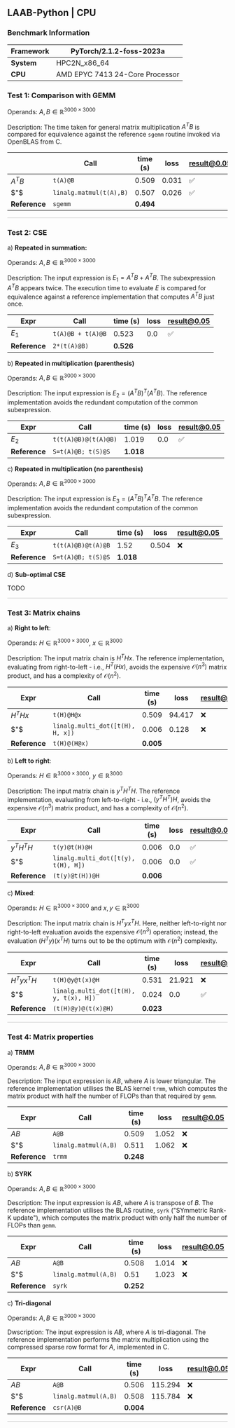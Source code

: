 ## LAAB-Python | CPU 

### Benchmark Information

| Framework | PyTorch/2.1.2-foss-2023a | 
|---|---|
| **System** | HPC2N_x86_64 |
| **CPU** | AMD EPYC 7413 24-Core Processor | 


### Test 1: Comparison with GEMM

Operands: $A, B \in \mathbb{R}^{3000 \times 3000}$

Description: The time taken for general matrix multiplication $A^TB$ is compared for equivalence against the reference `sgemm` routine invoked via OpenBLAS from C.


||Call  |  time (s)  | loss | result@0.05 | 
|----|------|------------|--|---|
|$A^TB$|`t(A)@B`| 0.509 | 0.031| :white_check_mark: |
|$"$|`linalg.matmul(t(A),B)` | 0.507 | 0.026 | :white_check_mark: |
|**Reference** |`sgemm`| **0.494**| | |

<hr style="border: none; height: 1px; background-color: #ccc;" />

### Test 2: CSE

a) **Repeated in summation:**

Operands: $A, B \in \mathbb{R}^{3000 \times 3000}$

Description: The input expression is $E_1 = A^TB + A^TB$. The subexpression $A^TB$ appears twice. The execution time to evaluate $E$ is compared for equivalence against a reference implementation that computes $A^TB$ just once. 

|Expr |Call |time (s) | loss | result@0.05 |
|-----|-----|----------|--|--|
|$E_1$ |`t(A)@B + t(A)@B` | 0.523 | 0.0| :white_check_mark: | 
|**Reference**| `2*(t(A)@B)`| **0.526**| | |


b) **Repeated in multiplication (parenthesis)**

Operands: $A, B \in \mathbb{R}^{3000 \times 3000}$

Description: The input expression is $E_2 = (A^TB)^T(A^TB)$. The reference implementation avoids the redundant computation of the common subexpression.

|Expr|Call | time (s) | loss | result@0.05 |
|-----|-----|----------|--|--|
|$E_2$|`t(t(A)@B)@(t(A)@B)`| 1.019 | 0.0 | :white_check_mark: |
|**Reference**| `S=t(A)@B; t(S)@S`| **1.018**| | |

c) **Repeated in multiplication (no parenthesis)**

Operands: $A, B \in \mathbb{R}^{3000 \times 3000}$

Description: The input expression is $E_3 = (A^TB)^TA^TB$. The reference implementation avoids the redundant computation of the common subexpression.

|Expr|Call | time (s) | loss | result@0.05 |
|-----|-----|----------|--|--|
|$E_3$|`t(t(A)@B)@t(A)@B`| 1.52 |  0.504 | :x: |
|**Reference**| `S=t(A)@B; t(S)@S`| **1.018**| | |

d) **Sub-optimal CSE**

TODO

<hr style="border: none; height: 1px; background-color: #ccc;" />

### Test 3: Matrix chains

a) **Right to left**:

Operands: $H \in \mathbb{R}^{3000 \times 3000}$, $x \in \mathbb{R}^{3000}$

Description: The input matrix chain is $H^THx$. The reference implementation, evaluating from right-to-left - i.e.,  $H^T(Hx)$, avoids the expensive $\mathcal{O}(n^3)$ matrix product, and has a complexity of $\mathcal{O}(n^2)$. 

|Expr|Call| time (s)| loss | result@0.05 |
|----|----|---------|--|--|
|$H^THx$|`t(H)@H@x`| 0.509 | 94.417 | :x: |
|$"$|`linalg.multi_dot([t(H), H, x])`| 0.006 | 0.128 | :x: |
|**Reference**| `t(H)@(H@x)`| **0.005**| | |

b) **Left to right**:

Operands: $H \in \mathbb{R}^{3000 \times 3000}$, $y \in \mathbb{R}^{3000}$

Description: The input matrix chain is $y^TH^TH$. The reference implementation, evaluating from left-to-right - i.e.,  $(y^TH^T)H$, avoids the expensive $\mathcal{O}(n^3)$ matrix product, and has a complexity of $\mathcal{O}(n^2)$.

|Expr|Call | time (s)| loss | result@0.05 |
|----|-----|---------|--|--|
|$y^TH^TH$|`t(y)@t(H)@H`| 0.006 | 0.0 | :white_check_mark: |
|$"$|`linalg.multi_dot([t(y), t(H), H])`| 0.006 | 0.0 | :white_check_mark: |
|**Reference**| `(t(y)@t(H))@H`| **0.006**| | |

c) **Mixed**:

Operands: $H \in \mathbb{R}^{3000 \times 3000}$ and $x,y \in \mathbb{R}^{3000}$

Description: The input matrix chain is $H^Tyx^TH$. Here, neither left-to-right nor right-to-left evaluation avoids the expensive $\mathcal{O}(n^3)$ operation; instead, the evaluation $(H^Ty)(x^TH)$ turns out to be the optimum with $\mathcal{O}(n^2)$ complexity.  

|Expr|Call| time (s) | loss | result@0.05 |
|----|----|-----------|--|--|
|$H^Tyx^TH$|`t(H)@y@t(x)@H`| 0.531 | 21.921 | :x: |
|$"$|`linalg.multi_dot([t(H), y, t(x), H])`| 0.024 | 0.0 | :white_check_mark: |
|**Reference**| `(t(H)@y)@(t(x)@H)`| **0.023**| | |

<hr style="border: none; height: 1px; background-color: #ccc;" />

### Test 4: Matrix properties

a) **TRMM**

Operands: $A, B \in \mathbb{R}^{3000 \times 3000}$

Description: The input expression is $AB$, where $A$ is lower triangular. The reference implementation utilises the BLAS kernel `trmm`, which computes the matrix product with half the number of FLOPs than that required by `gemm`.

|Expr|Call |  time (s)  | loss | result@0.05|
|----|-----|------------|--|--|
|$AB$|`A@B`| 0.509 | 1.052 | :x: |
|$"$|`linalg.matmul(A,B)`| 0.511 | 1.062  | :x: |
|**Reference** |`trmm`| **0.248**| | |

b) **SYRK**

Operands: $A, B \in \mathbb{R}^{3000 \times 3000}$

Description: The input expression is $AB$, where $A$ is transpose of  $B$. The reference implementation utilises the BLAS routine, `syrk` ("SYmmetric Rank-K update"), which computes the matrix product with only half the number of FLOPs than `gemm`.

|Expr|Call |  time (s)  | loss | result@0.05|
|----|-----|------------|--|--|
|$AB$|`A@B`| 0.508 | 1.014 | :x: |
|$"$|`linalg.matmul(A,B)`| 0.51 | 1.023  | :x: |
|**Reference** |`syrk`| **0.252**| | |

c) **Tri-diagonal**

Operands: $A, B \in \mathbb{R}^{3000 \times 3000}$

Dwscription: The input expression is $AB$, where $A$ is tri-diagonal. The reference implementation performs the matrix multiplication using the compressed sparse row format for $A$, implemented in C.

|Expr|Call |  time (s)  | loss | result@0.05|
|----|-----|------------|--|--|
|$AB$|`A@B`| 0.506 | 115.294 | :x: |
|$"$|`linalg.matmul(A,B)`| 0.508 | 115.784  | :x: |
|**Reference** |`csr(A)@B`| **0.004**| | |

<hr style="border: none; height: 1px; background-color: #ccc;" />